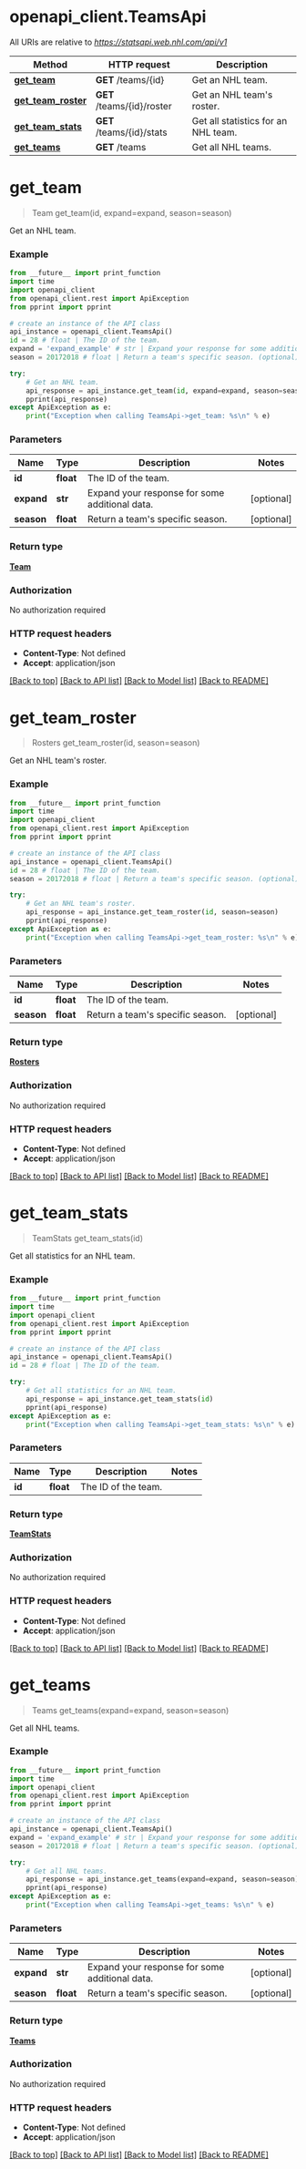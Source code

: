 # openapi_client.TeamsApi

All URIs are relative to *https://statsapi.web.nhl.com/api/v1*

Method | HTTP request | Description
------------- | ------------- | -------------
[**get_team**](TeamsApi.md#get_team) | **GET** /teams/{id} | Get an NHL team.
[**get_team_roster**](TeamsApi.md#get_team_roster) | **GET** /teams/{id}/roster | Get an NHL team&#39;s roster.
[**get_team_stats**](TeamsApi.md#get_team_stats) | **GET** /teams/{id}/stats | Get all statistics for an NHL team.
[**get_teams**](TeamsApi.md#get_teams) | **GET** /teams | Get all NHL teams.


# **get_team**
> Team get_team(id, expand=expand, season=season)

Get an NHL team.

### Example
```python
from __future__ import print_function
import time
import openapi_client
from openapi_client.rest import ApiException
from pprint import pprint

# create an instance of the API class
api_instance = openapi_client.TeamsApi()
id = 28 # float | The ID of the team.
expand = 'expand_example' # str | Expand your response for some additional data. (optional)
season = 20172018 # float | Return a team's specific season. (optional)

try:
    # Get an NHL team.
    api_response = api_instance.get_team(id, expand=expand, season=season)
    pprint(api_response)
except ApiException as e:
    print("Exception when calling TeamsApi->get_team: %s\n" % e)
```

### Parameters

Name | Type | Description  | Notes
------------- | ------------- | ------------- | -------------
 **id** | **float**| The ID of the team. | 
 **expand** | **str**| Expand your response for some additional data. | [optional] 
 **season** | **float**| Return a team&#39;s specific season. | [optional] 

### Return type

[**Team**](Team.md)

### Authorization

No authorization required

### HTTP request headers

 - **Content-Type**: Not defined
 - **Accept**: application/json

[[Back to top]](#) [[Back to API list]](../README.md#documentation-for-api-endpoints) [[Back to Model list]](../README.md#documentation-for-models) [[Back to README]](../README.md)

# **get_team_roster**
> Rosters get_team_roster(id, season=season)

Get an NHL team's roster.

### Example
```python
from __future__ import print_function
import time
import openapi_client
from openapi_client.rest import ApiException
from pprint import pprint

# create an instance of the API class
api_instance = openapi_client.TeamsApi()
id = 28 # float | The ID of the team.
season = 20172018 # float | Return a team's specific season. (optional)

try:
    # Get an NHL team's roster.
    api_response = api_instance.get_team_roster(id, season=season)
    pprint(api_response)
except ApiException as e:
    print("Exception when calling TeamsApi->get_team_roster: %s\n" % e)
```

### Parameters

Name | Type | Description  | Notes
------------- | ------------- | ------------- | -------------
 **id** | **float**| The ID of the team. | 
 **season** | **float**| Return a team&#39;s specific season. | [optional] 

### Return type

[**Rosters**](Rosters.md)

### Authorization

No authorization required

### HTTP request headers

 - **Content-Type**: Not defined
 - **Accept**: application/json

[[Back to top]](#) [[Back to API list]](../README.md#documentation-for-api-endpoints) [[Back to Model list]](../README.md#documentation-for-models) [[Back to README]](../README.md)

# **get_team_stats**
> TeamStats get_team_stats(id)

Get all statistics for an NHL team.

### Example
```python
from __future__ import print_function
import time
import openapi_client
from openapi_client.rest import ApiException
from pprint import pprint

# create an instance of the API class
api_instance = openapi_client.TeamsApi()
id = 28 # float | The ID of the team.

try:
    # Get all statistics for an NHL team.
    api_response = api_instance.get_team_stats(id)
    pprint(api_response)
except ApiException as e:
    print("Exception when calling TeamsApi->get_team_stats: %s\n" % e)
```

### Parameters

Name | Type | Description  | Notes
------------- | ------------- | ------------- | -------------
 **id** | **float**| The ID of the team. | 

### Return type

[**TeamStats**](TeamStats.md)

### Authorization

No authorization required

### HTTP request headers

 - **Content-Type**: Not defined
 - **Accept**: application/json

[[Back to top]](#) [[Back to API list]](../README.md#documentation-for-api-endpoints) [[Back to Model list]](../README.md#documentation-for-models) [[Back to README]](../README.md)

# **get_teams**
> Teams get_teams(expand=expand, season=season)

Get all NHL teams.

### Example
```python
from __future__ import print_function
import time
import openapi_client
from openapi_client.rest import ApiException
from pprint import pprint

# create an instance of the API class
api_instance = openapi_client.TeamsApi()
expand = 'expand_example' # str | Expand your response for some additional data. (optional)
season = 20172018 # float | Return a team's specific season. (optional)

try:
    # Get all NHL teams.
    api_response = api_instance.get_teams(expand=expand, season=season)
    pprint(api_response)
except ApiException as e:
    print("Exception when calling TeamsApi->get_teams: %s\n" % e)
```

### Parameters

Name | Type | Description  | Notes
------------- | ------------- | ------------- | -------------
 **expand** | **str**| Expand your response for some additional data. | [optional] 
 **season** | **float**| Return a team&#39;s specific season. | [optional] 

### Return type

[**Teams**](Teams.md)

### Authorization

No authorization required

### HTTP request headers

 - **Content-Type**: Not defined
 - **Accept**: application/json

[[Back to top]](#) [[Back to API list]](../README.md#documentation-for-api-endpoints) [[Back to Model list]](../README.md#documentation-for-models) [[Back to README]](../README.md)

